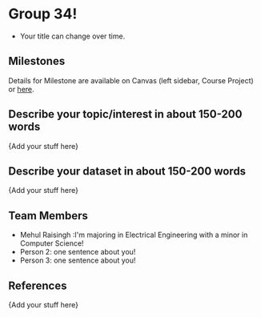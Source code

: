 # Group 34! 
- Your title can change over time.

## Milestones

Details for Milestone are available on Canvas (left sidebar, Course Project) or [here](https://firas.moosvi.com/courses/data301/project/milestone01.html).

## Describe your topic/interest in about 150-200 words

{Add your stuff here}

## Describe your dataset in about 150-200 words

{Add your stuff here}

## Team Members

- Mehul Raisingh :I'm majoring in Electrical Engineering with a minor in Computer Science!
- Person 2: one sentence about you!
- Person 3: one sentence about you!

## References

{Add your stuff here}
